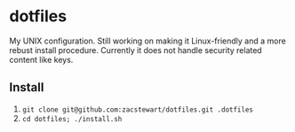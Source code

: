# dotfiles

My UNIX configuration. Still working on making it Linux-friendly and a more rebust install procedure.
Currently it does not handle security related content like keys.

## Install

1. `git clone git@github.com:zacstewart/dotfiles.git .dotfiles`
2. `cd dotfiles; ./install.sh`
